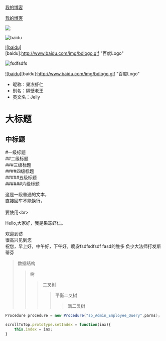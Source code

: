 


[我的博客](http://blog.csdn.net/guodongxiaren)

[我的博客](http://blog.csdn.net/guodongxiaren "悬停显示")

![](http://www.baidu.com/img/bdlogo.gif)

![baidu](http://www.baidu.com/img/bdlogo.gif) 

[![baidu]](http://baidu.com)  
[baidu]:http://www.baidu.com/img/bdlogo.gif "百度Logo"



![fsdfsdfs](https://github.com/guodongxiaren/ImageCache/raw/master/Logo/foryou.gif)

[![baidu]](http://baidu.com)[baidu]:http://www.baidu.com/img/bdlogo.gif "百度Logo"




* 昵称：果冻虾仁  
* 别名：隔壁老王  
* 英文名：Jelly 



大标题  
==== 

中标题  
------- 

#一级标题  
##二级标题  
###三级标题  
####四级标题  
#####五级标题  
######六级标题 

这是一段普通的文本，  
直接回车不能换行，<br>  
要使用\<br> 


Hello,大家好，我是果冻虾仁。


欢迎到访  
很高兴见到您  
祝您，早上好，中午好，下午好，晚安fsdfsdfsdf fasd的胜多
负少大法师打发斯蒂芬


>数据结构  
>>树  
>>>二叉树  
>>>>平衡二叉树  
>>>>>满二叉树


```java
Procedure procedure = new Procedure("sp_Admin_Employee_Query",parms); 
```

```javascript
scrollToTop.prototype.setIndex = function(inx){
    this.index = inx;
}
